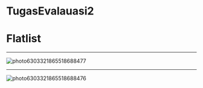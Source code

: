 # TugasEvalauasi2
# Flatlist
_______________________________________________________________________________________________________________________________

![photo6303321865518688477](https://user-images.githubusercontent.com/52732798/64219749-fa666c00-cef0-11e9-8ff3-554b449f91f1.jpg)

_______________________________________________________________________________________________________________________________

![photo6303321865518688476](https://user-images.githubusercontent.com/52732798/64219750-fd615c80-cef0-11e9-8701-03df102c3214.jpg)
